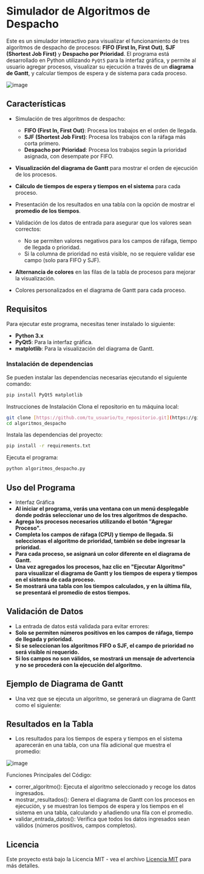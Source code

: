 # Simulador de Algoritmos de Despacho

Este es un simulador interactivo para visualizar el funcionamiento de tres algoritmos de despacho de procesos: **FIFO (First In, First Out)**, **SJF (Shortest Job First)** y **Despacho por Prioridad**. El programa está desarrollado en Python utilizando `PyQt5` para la interfaz gráfica, y permite al usuario agregar procesos, visualizar su ejecución a través de un **diagrama de Gantt**, y calcular tiempos de espera y de sistema para cada proceso.

![image](https://github.com/user-attachments/assets/d82efc99-0548-44f3-b13a-03dd5317eb85)

## Características

- Simulación de tres algoritmos de despacho:
  - **FIFO (First In, First Out)**: Procesa los trabajos en el orden de llegada.
  - **SJF (Shortest Job First)**: Procesa los trabajos con la ráfaga más corta primero.
  - **Despacho por Prioridad**: Procesa los trabajos según la prioridad asignada, con desempate por FIFO.
  
- **Visualización del diagrama de Gantt** para mostrar el orden de ejecución de los procesos.
- **Cálculo de tiempos de espera y tiempos en el sistema** para cada proceso.
- Presentación de los resultados en una tabla con la opción de mostrar el **promedio de los tiempos**.
- Validación de los datos de entrada para asegurar que los valores sean correctos:
  - No se permiten valores negativos para los campos de ráfaga, tiempo de llegada o prioridad.
  - Si la columna de prioridad no está visible, no se requiere validar ese campo (solo para FIFO y SJF).
- **Alternancia de colores** en las filas de la tabla de procesos para mejorar la visualización.
- Colores personalizados en el diagrama de Gantt para cada proceso.

## Requisitos

Para ejecutar este programa, necesitas tener instalado lo siguiente:

- **Python 3.x**
- **PyQt5**: Para la interfaz gráfica.
- **matplotlib**: Para la visualización del diagrama de Gantt.

### Instalación de dependencias

Se pueden instalar las dependencias necesarias ejecutando el siguiente comando:

```bash
pip install PyQt5 matplotlib
```

Instrucciones de Instalación
Clona el repositorio en tu máquina local:

```bash
git clone [https://github.com/tu_usuario/tu_repositorio.git](https://github.com/alexyepez/algoritmos_despacho)
cd algoritmos_despacho
```

Instala las dependencias del proyecto:

```bash
pip install -r requirements.txt
```

Ejecuta el programa:

```bash
python algoritmos_despacho.py
```

## Uso del Programa
- Interfaz Gráfica
- **Al iniciar el programa, verás una ventana con un menú desplegable donde podrás seleccionar uno de los tres algoritmos de despacho.**
- **Agrega los procesos necesarios utilizando el botón "Agregar Proceso".**
- **Completa los campos de ráfaga (CPU) y tiempo de llegada. Si seleccionas el algoritmo de prioridad, también se debe ingresar la prioridad.**
- **Para cada proceso, se asignará un color diferente en el diagrama de Gantt.**
- **Una vez agregados los procesos, haz clic en "Ejecutar Algoritmo" para visualizar el diagrama de Gantt y los tiempos de espera y tiempos en el sistema de cada proceso.**
- **Se mostrará una tabla con los tiempos calculados, y en la última fila, se presentará el promedio de estos tiempos.**

## Validación de Datos
- La entrada de datos está validada para evitar errores:
- **Solo se permiten números positivos en los campos de ráfaga, tiempo de llegada y prioridad.**
- **Si se seleccionan los algoritmos FIFO o SJF, el campo de prioridad no será visible ni requerido.**
- **Si los campos no son válidos, se mostrará un mensaje de advertencia y no se procederá con la ejecución del algoritmo.**

## Ejemplo de Diagrama de Gantt
- Una vez que se ejecuta un algoritmo, se generará un diagrama de Gantt como el siguiente:

## Resultados en la Tabla
- Los resultados para los tiempos de espera y tiempos en el sistema aparecerán en una tabla, con una fila adicional que muestra el promedio:

![image](https://github.com/user-attachments/assets/21b1fa35-07df-49c6-8c7f-73f0da991cb9)

Funciones Principales del Código:
- correr_algoritmo(): Ejecuta el algoritmo seleccionado y recoge los datos ingresados.
- mostrar_resultados(): Genera el diagrama de Gantt con los procesos en ejecución, y se muestran los tiempos de espera y los tiempos en el sistema en una tabla, calculando y añadiendo una fila con el promedio.
- validar_entrada_datos(): Verifica que todos los datos ingresados sean válidos (números positivos, campos completos).

## Licencia
Este proyecto está bajo la Licencia MIT - vea el archivo [Licencia MIT](./LICENSE) para más detalles.
